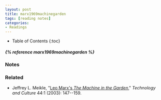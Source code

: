 ```yaml
---
layout: post
title: marx1969machinegarden
tags: [reading notes]
categories:
- Readings
---
```


* Table of Contents
{:toc}

<h5>{% reference marx1969machinegarden %}</h5>

### Notes

### Related

- Jeffrey L. Meikle, "[Leo Marx's *The Machine in the Garden*][]," *Technology and Culture* 44:1 (2003): 147--159.

[Leo Marx's *The Machine in the Garden*]: https://muse.jhu.edu/journals/technology_and_culture/v044/44.1meikle.html
